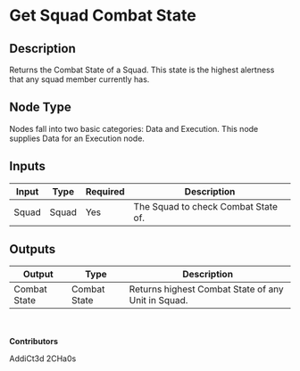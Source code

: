 # Get Squad Combat State

## Description
Returns the Combat State of a Squad. This state is the highest alertness that any squad member currently has.

## Node Type
Nodes fall into two basic categories: Data and Execution. This node supplies Data for an Execution node.

## Inputs
| Input            | Type             | Required | Description												    |
|------------------|------------------|----------|--------------------------------------------------------------|
| Squad | Squad | Yes | The Squad to check Combat State of.|

## Outputs
| Output           | Type             | Description												     |
|------------------|------------------|--------------------------------------------------------------|
| Combat State | Combat State | Returns highest Combat State of any Unit in Squad. |

\
\
**Contributors**

AddiCt3d 2CHa0s